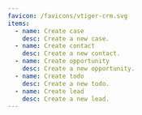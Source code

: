 ```yaml
---
favicon: /favicons/vtiger-crm.svg
items:
  - name: Create case
    desc: Create a new case.
  - name: Create contact
    desc: Create a new contact.
  - name: Create opportunity
    desc: Create a new opportunity.
  - name: Create todo
    desc: Create a new todo.
  - name: Create lead
    desc: Create a new lead.
---
```


<script setup>
  import CustomListing from '../../components/CustomListing.vue'
</script>

<CustomListing />
